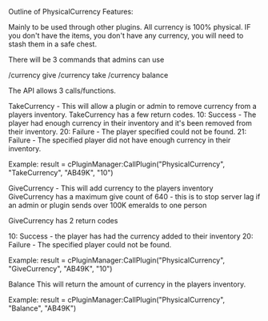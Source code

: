 Outline of PhysicalCurrency Features:

Mainly to be used through other plugins.
All currency is 100% physical. IF you don't have the items, you don't have any currency, you will need to stash them in a safe chest.

There will be 3 commands that admins can use

/currency give <user> <amount>
/currency take <user> <amount>
/currency balance <user>


The API allows 3 calls/functions.

TakeCurrency - This will allow a plugin or admin to remove currency from a players inventory.
TakeCurrency has a few return codes.
10: Success - The player had enough currency in their inventory and it's been removed from their inventory.
20: Failure - The player specified could not be found.
21: Failure - The specified player did not have enough currency in their inventory.

Example:
result = cPluginManager:CallPlugin("PhysicalCurrency", "TakeCurrency", "AB49K", "10")


GiveCurrency - This will add currency to the players inventory
GiveCurrency has a maximum give count of 640 - this is to stop server lag if an admin or plugin sends over 100K emeralds to one person

GiveCurrency has 2 return codes

10: Success - the player has had the currency added to their inventory
20: Failure - The specified player could not be found.

Example:
result = cPluginManager:CallPlugin("PhysicalCurrency", "GiveCurrency", "AB49K", "10")


Balance
This will return the amount of currency in the players inventory.

Example:
result = cPluginManager:CallPlugin("PhysicalCurrency", "Balance", "AB49K")


